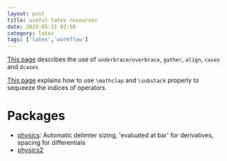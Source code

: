 ```yaml
---
layout: post
title: useful latex resources
date: 2023-05-11 02:50
category: latex
tags: ['latex','workflow']
---
```

[This page](https://en.wikibooks.org/wiki/LaTeX/Advanced_Mathematics#Vertically_aligning_displayed_mathematics) describes the use of `underbrace/overbrace`, `gather`, `align`, `cases` and `dcases`

[This page](https://pbelmans.ncag.info/blog/2010/12/06/the-power-of-mathclap-and-substack/) explains how to use `\mathclap` and `\substack` properly to sequeeze the indices of operators.

# Packages
- [physics](https://ctan.org/pkg/physics): Automatic delimter sizing, 'evaluated at bar' for derivatives, spacing for differentials 
- [physics2](https://ctan.org/pkg/physics2)